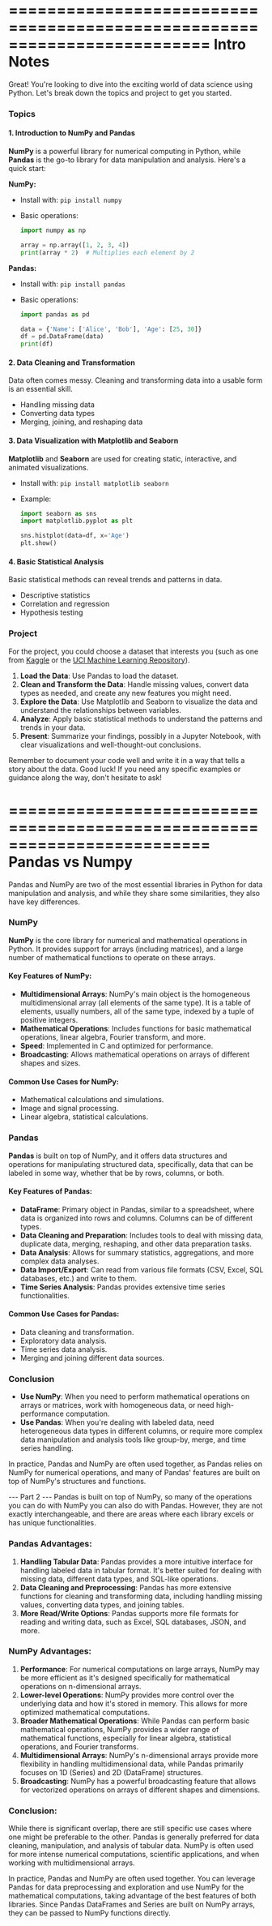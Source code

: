 
=========================================================================
Intro Notes
=========================================================================
Great! You're looking to dive into the exciting world of data science using Python. Let's break down the topics and project to get you started.

### Topics

#### 1. Introduction to NumPy and Pandas

**NumPy** is a powerful library for numerical computing in Python, while **Pandas** is the go-to library for data manipulation and analysis. Here's a quick start:

**NumPy:**

- Install with: `pip install numpy`
- Basic operations:

  ```python
  import numpy as np

  array = np.array([1, 2, 3, 4])
  print(array * 2)  # Multiplies each element by 2
  ```

**Pandas:**

- Install with: `pip install pandas`
- Basic operations:

  ```python
  import pandas as pd

  data = {'Name': ['Alice', 'Bob'], 'Age': [25, 30]}
  df = pd.DataFrame(data)
  print(df)
  ```

#### 2. Data Cleaning and Transformation

Data often comes messy. Cleaning and transforming data into a usable form is an essential skill.

- Handling missing data
- Converting data types
- Merging, joining, and reshaping data

#### 3. Data Visualization with Matplotlib and Seaborn

**Matplotlib** and **Seaborn** are used for creating static, interactive, and animated visualizations.

- Install with: `pip install matplotlib seaborn`
- Example:

  ```python
  import seaborn as sns
  import matplotlib.pyplot as plt

  sns.histplot(data=df, x='Age')
  plt.show()
  ```

#### 4. Basic Statistical Analysis

Basic statistical methods can reveal trends and patterns in data.

- Descriptive statistics
- Correlation and regression
- Hypothesis testing

### Project

For the project, you could choose a dataset that interests you (such as one from [Kaggle](https://www.kaggle.com/datasets) or the [UCI Machine Learning Repository](https://archive.ics.uci.edu/ml/index.php)).

1. **Load the Data**: Use Pandas to load the dataset.
2. **Clean and Transform the Data**: Handle missing values, convert data types as needed, and create any new features you might need.
3. **Explore the Data**: Use Matplotlib and Seaborn to visualize the data and understand the relationships between variables.
4. **Analyze**: Apply basic statistical methods to understand the patterns and trends in your data.
5. **Present**: Summarize your findings, possibly in a Jupyter Notebook, with clear visualizations and well-thought-out conclusions.

Remember to document your code well and write it in a way that tells a story about the data. Good luck! If you need any specific examples or guidance along the way, don't hesitate to ask!














=========================================================================
Pandas vs Numpy
=========================================================================
Pandas and NumPy are two of the most essential libraries in Python for data manipulation and analysis, and while they share some similarities, they also have key differences.

### NumPy

**NumPy** is the core library for numerical and mathematical operations in Python. It provides support for arrays (including matrices), and a large number of mathematical functions to operate on these arrays.

#### Key Features of NumPy:

- **Multidimensional Arrays**: NumPy's main object is the homogeneous multidimensional array (all elements of the same type). It is a table of elements, usually numbers, all of the same type, indexed by a tuple of positive integers.
- **Mathematical Operations**: Includes functions for basic mathematical operations, linear algebra, Fourier transform, and more.
- **Speed**: Implemented in C and optimized for performance.
- **Broadcasting**: Allows mathematical operations on arrays of different shapes and sizes.

#### Common Use Cases for NumPy:

- Mathematical calculations and simulations.
- Image and signal processing.
- Linear algebra, statistical calculations.

### Pandas

**Pandas** is built on top of NumPy, and it offers data structures and operations for manipulating structured data, specifically, data that can be labeled in some way, whether that be by rows, columns, or both.

#### Key Features of Pandas:

- **DataFrame**: Primary object in Pandas, similar to a spreadsheet, where data is organized into rows and columns. Columns can be of different types.
- **Data Cleaning and Preparation**: Includes tools to deal with missing data, duplicate data, merging, reshaping, and other data preparation tasks.
- **Data Analysis**: Allows for summary statistics, aggregations, and more complex data analyses.
- **Data Import/Export**: Can read from various file formats (CSV, Excel, SQL databases, etc.) and write to them.
- **Time Series Analysis**: Pandas provides extensive time series functionalities.

#### Common Use Cases for Pandas:

- Data cleaning and transformation.
- Exploratory data analysis.
- Time series data analysis.
- Merging and joining different data sources.

### Conclusion

- **Use NumPy**: When you need to perform mathematical operations on arrays or matrices, work with homogeneous data, or need high-performance computation.
- **Use Pandas**: When you're dealing with labeled data, need heterogeneous data types in different columns, or require more complex data manipulation and analysis tools like group-by, merge, and time series handling.

In practice, Pandas and NumPy are often used together, as Pandas relies on NumPy for numerical operations, and many of Pandas' features are built on top of NumPy's structures and functions.



--- Part 2 ---
Pandas is built on top of NumPy, so many of the operations you can do with NumPy you can also do with Pandas. However, they are not exactly interchangeable, and there are areas where each library excels or has unique functionalities.

### Pandas Advantages:
1. **Handling Tabular Data**: Pandas provides a more intuitive interface for handling labeled data in tabular format. It's better suited for dealing with missing data, different data types, and SQL-like operations.
2. **Data Cleaning and Preprocessing**: Pandas has more extensive functions for cleaning and transforming data, including handling missing values, converting data types, and joining tables.
3. **More Read/Write Options**: Pandas supports more file formats for reading and writing data, such as Excel, SQL databases, JSON, and more.

### NumPy Advantages:
1. **Performance**: For numerical computations on large arrays, NumPy may be more efficient as it's designed specifically for mathematical operations on n-dimensional arrays.
2. **Lower-level Operations**: NumPy provides more control over the underlying data and how it's stored in memory. This allows for more optimized mathematical computations.
3. **Broader Mathematical Operations**: While Pandas can perform basic mathematical operations, NumPy provides a wider range of mathematical functions, especially for linear algebra, statistical operations, and Fourier transforms.
4. **Multidimensional Arrays**: NumPy's n-dimensional arrays provide more flexibility in handling multidimensional data, while Pandas primarily focuses on 1D (Series) and 2D (DataFrame) structures.
5. **Broadcasting**: NumPy has a powerful broadcasting feature that allows for vectorized operations on arrays of different shapes and dimensions.

### Conclusion:
While there is significant overlap, there are still specific use cases where one might be preferable to the other. Pandas is generally preferred for data cleaning, manipulation, and analysis of tabular data. NumPy is often used for more intense numerical computations, scientific applications, and when working with multidimensional arrays.

In practice, Pandas and NumPy are often used together. You can leverage Pandas for data preprocessing and exploration and use NumPy for the mathematical computations, taking advantage of the best features of both libraries. Since Pandas DataFrames and Series are built on NumPy arrays, they can be passed to NumPy functions directly.
